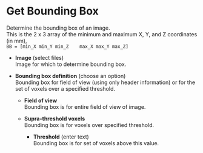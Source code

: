 # Get Bounding Box  
Determine the bounding box of an image.   
This is the 2 x 3 array of the minimum and maximum X, Y, and Z coordinates (in mm),    
``BB = [min_X min_Y min_Z   
      max_X max_Y max_Z]``   

* **Image** (select files)  
Image for which to determine bounding box.   

* **Bounding box definition** (choose an option)  
Bounding box for field of view (using only header information) or for the set of voxels over a specified threshold.   

    * **Field of view**   
    Bounding box is for entire field of view of image.   

    * **Supra-threshold voxels**   
    Bounding box is for voxels over specified threshold.   

        * **Threshold** (enter text)  
        Bounding box is for set of voxels above this value.   
